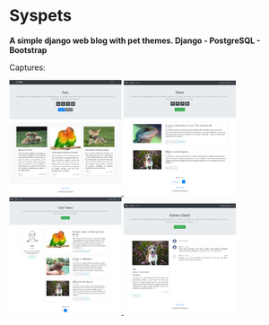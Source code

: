 # Syspets

**A simple django web blog with pet themes. Django - PostgreSQL - Bootstrap** 

Captures:

<div>
	<a href="https://github.com/robertogarcor/django-blog/blob/master/syspets_images/Captura_00.PNG">
		<img src="syspets_images/Captura_00.PNG" width="200px">
	</a>
	<a href="https://github.com/robertogarcor/django-blog/blob/master/syspets_images/Captura_01.PNG">
		<img src="syspets_images/Captura_01.PNG" width="200px">
	</a>
	<a href="https://github.com/robertogarcor/django-blog/blob/master/syspets_images/Captura_02.PNG">
		<img src="syspets_images/Captura_02.PNG" width="200px">
	</a>
	<a href="https://github.com/robertogarcor/django-blog/blob/master/syspets_images/Captura_03.PNG">
		<img src="syspets_images/Captura_03.PNG" width="200px">
	</a>
</div>